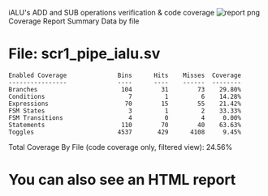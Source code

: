 iALU's ADD and SUB operations verification & code coverage
![report png](https://github.com/Shuregg/ialu-verification/assets/47576452/9a53cfeb-b433-4926-b971-fc28bb2bb558)
Coverage Report Summary Data by file

File: scr1_pipe_ialu.sv
=================================
    Enabled Coverage              Bins      Hits    Misses  Coverage
    ----------------              ----      ----    ------  --------
    Branches                       104        31        73    29.80%
    Conditions                       7         1         6    14.28%
    Expressions                     70        15        55    21.42%
    FSM States                       3         1         2    33.33%
    FSM Transitions                  4         0         4     0.00%
    Statements                     110        70        40    63.63%
    Toggles                       4537       429      4108     9.45%


Total Coverage By File (code coverage only, filtered view): 24.56%

You can also see an HTML report
===============================
